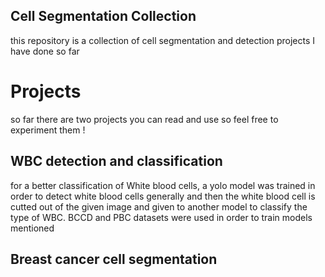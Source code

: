 ## Cell Segmentation Collection
this repository is a collection of cell segmentation and detection projects I have done so far
# Projects 
so far there are two projects you can read and use so feel free to experiment them !

## WBC detection and classification
for a better classification of White blood cells, a yolo model was trained in order to detect white blood cells generally and then the white blood cell is cutted out of the given image 
and given to another model to classify the type of WBC. BCCD and PBC datasets were used in order to train models mentioned

## Breast cancer cell segmentation

